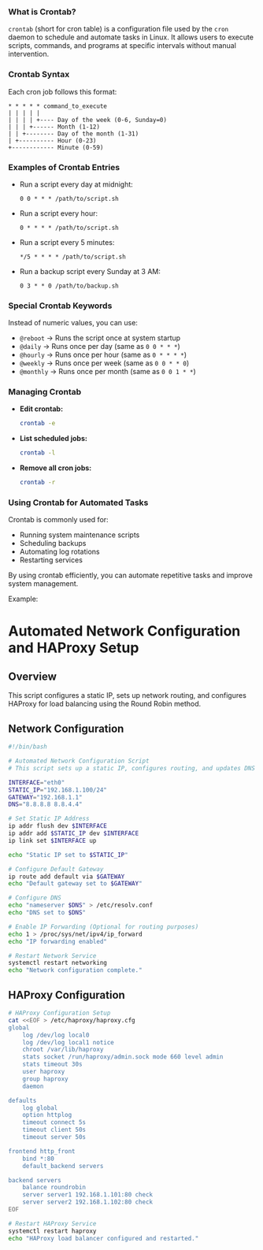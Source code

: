 

### What is Crontab?

`crontab` (short for cron table) is a configuration file used by the `cron` daemon to schedule and automate tasks in Linux. It allows users to execute scripts, commands, and programs at specific intervals without manual intervention.

### Crontab Syntax

Each cron job follows this format:

```
* * * * * command_to_execute
| | | | |
| | | | +---- Day of the week (0-6, Sunday=0)
| | | +------ Month (1-12)
| | +-------- Day of the month (1-31)
| +---------- Hour (0-23)
+------------ Minute (0-59)
```

### Examples of Crontab Entries

- Run a script every day at midnight:
    
    ```
    0 0 * * * /path/to/script.sh
    ```
    
- Run a script every hour:
    
    ```
    0 * * * * /path/to/script.sh
    ```
    
- Run a script every 5 minutes:
    
    ```
    */5 * * * * /path/to/script.sh
    ```
    
- Run a backup script every Sunday at 3 AM:
    
    ```
    0 3 * * 0 /path/to/backup.sh
    ```
    

### Special Crontab Keywords

Instead of numeric values, you can use:

- `@reboot` → Runs the script once at system startup
- `@daily` → Runs once per day (same as `0 0 * * *`)
- `@hourly` → Runs once per hour (same as `0 * * * *`)
- `@weekly` → Runs once per week (same as `0 0 * * 0`)
- `@monthly` → Runs once per month (same as `0 0 1 * *`)

### Managing Crontab

- **Edit crontab:**
    
    ```bash
    crontab -e
    ```
    
- **List scheduled jobs:**
    
    ```bash
    crontab -l
    ```
    
- **Remove all cron jobs:**
    
    ```bash
    crontab -r
    ```
    

### Using Crontab for Automated Tasks

Crontab is commonly used for:

- Running system maintenance scripts
- Scheduling backups
- Automating log rotations
- Restarting services

By using crontab efficiently, you can automate repetitive tasks and improve system management.

Example:

# Automated Network Configuration and HAProxy Setup

## Overview

This script configures a static IP, sets up network routing, and configures HAProxy for load balancing using the Round Robin method.

## Network Configuration

```bash
#!/bin/bash

# Automated Network Configuration Script
# This script sets up a static IP, configures routing, and updates DNS settings.

INTERFACE="eth0"
STATIC_IP="192.168.1.100/24"
GATEWAY="192.168.1.1"
DNS="8.8.8.8 8.8.4.4"

# Set Static IP Address
ip addr flush dev $INTERFACE
ip addr add $STATIC_IP dev $INTERFACE
ip link set $INTERFACE up

echo "Static IP set to $STATIC_IP"

# Configure Default Gateway
ip route add default via $GATEWAY
echo "Default gateway set to $GATEWAY"

# Configure DNS
echo "nameserver $DNS" > /etc/resolv.conf
echo "DNS set to $DNS"

# Enable IP Forwarding (Optional for routing purposes)
echo 1 > /proc/sys/net/ipv4/ip_forward
echo "IP forwarding enabled"

# Restart Network Service
systemctl restart networking
echo "Network configuration complete."
```

## HAProxy Configuration

```bash
# HAProxy Configuration Setup
cat <<EOF > /etc/haproxy/haproxy.cfg
global
    log /dev/log local0
    log /dev/log local1 notice
    chroot /var/lib/haproxy
    stats socket /run/haproxy/admin.sock mode 660 level admin
    stats timeout 30s
    user haproxy
    group haproxy
    daemon

defaults
    log global
    option httplog
    timeout connect 5s
    timeout client 50s
    timeout server 50s

frontend http_front
    bind *:80
    default_backend servers

backend servers
    balance roundrobin
    server server1 192.168.1.101:80 check
    server server2 192.168.1.102:80 check
EOF

# Restart HAProxy Service
systemctl restart haproxy
echo "HAProxy load balancer configured and restarted."
```